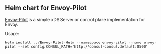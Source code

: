 ## Helm chart for Envoy-Pilot

[Envoy-Pilot](https://github.com/tak2siva/Envoy-Pilot) is a simple xDS Server or control plane implementation for Envoy.

Usage:

```
helm install ../Envoy-Pilot-Helm --namespace envoy-pilot --name envoy-pilot --set config.CONSUL_PATH="http://consul-consul.default:8500"
```
